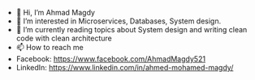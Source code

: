 - 👋 Hi, I’m Ahmad Magdy
- 👀 I’m interested in Microservices, Databases, System design.
- 🌱 I’m currently reading topics about System design and writing clean code with clean architecture
- 📫 How to reach me 
-  Facebook: https://www.facebook.com/AhmadMagdy521
-  LinkedIn: https://www.linkedin.com/in/ahmed-mohamed-magdy/

<!---
ahmedmagdy512/ahmedmagdy512 is a ✨ special ✨ repository because its `README.md` (this file) appears on your GitHub profile.
You can click the Preview link to take a look at your changes.
--->
